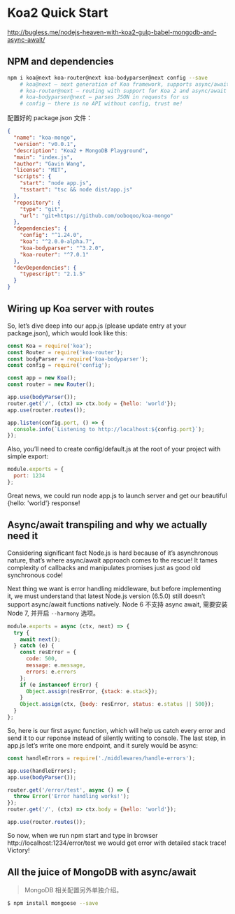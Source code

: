 # Koa2 Quick Start

http://bugless.me/nodejs-heaven-with-koa2-gulp-babel-mongodb-and-async-await/

## NPM and dependencies

```bash
npm i koa@next koa-router@next koa-bodyparser@next config --save
    # koa@next – next generation of Koa framework, supports async/await functions
    # koa-router@next – routing with support for Koa 2 and async/await
    # koa-bodyparser@next – parses JSON in requests for us
    # config – there is no API without config, trust me!
```

配置好的 package.json 文件：

```json
{
  "name": "koa-mongo",
  "version": "v0.0.1",
  "description": "Koa2 + MongoDB Playground",
  "main": "index.js",
  "author": "Gavin Wang",
  "license": "MIT",
  "scripts": {
    "start": "node app.js",
    "tsstart": "tsc && node dist/app.js"
  },
  "repository": {
    "type": "git",
    "url": "git+https://github.com/ooboqoo/koa-mongo"
  },
  "dependencies": {
    "config": "^1.24.0",
    "koa": "^2.0.0-alpha.7",
    "koa-bodyparser": "^3.2.0",
    "koa-router": "^7.0.1"
  },
  "devDependencies": {
    "typescript": "2.1.5"
  }
}
```

## Wiring up Koa server with routes

So, let’s dive deep into our app.js (please update entry at your package.json), which would look like this:

```js
const Koa = require('koa');
const Router = require('koa-router');
const bodyParser = require('koa-bodyparser');
const config = require('config');

const app = new Koa();
const router = new Router();

app.use(bodyParser());
router.get('/', (ctx) => ctx.body = {hello: 'world'});
app.use(router.routes());

app.listen(config.port, () => {
  console.info(`Listening to http://localhost:${config.port}`);
});
```

Also, you’ll need to create config/default.js at the root of your project with simple export:

```js
module.exports = {
  port: 1234
};
```

Great news, we could run node app.js to launch server and get our beautiful {hello: 'world'} response!

## Async/await transpiling and why we actually need it

Considering significant fact Node.js is hard because of it’s asynchronous nature, that’s where async/await approach comes to the rescue! It tames complexity of callbacks and manipulates promises just as good old synchronous code!

Next thing we want is error handling middleware, but before implementing it, we must understand that latest Node.js version (6.5.0) still doesn’t support async/await functions natively. Node 6 不支持 async await, 需要安装 Node 7, 并开启 `--harmony` 选项。

```js
module.exports = async (ctx, next) => {
  try {
    await next();
  } catch (e) {
    const resError = {
      code: 500,
      message: e.message,
      errors: e.errors
    };
    if (e instanceof Error) {
      Object.assign(resError, {stack: e.stack});
    }
    Object.assign(ctx, {body: resError, status: e.status || 500});
  }
};
```

So, here is our first async function, which will help us catch every error and send it to our reponse instead of silently writing to console.
The last step, in app.js let’s write one more endpoint, and it surely would be async:

```js
const handleErrors = require('./middlewares/handle-errors');

app.use(handleErrors);
app.use(bodyParser());

router.get('/error/test', async () => {
  throw Error('Error handling works!');
});
router.get('/', (ctx) => ctx.body = {hello: 'world'});

app.use(router.routes());
```

So now, when we run npm start and type in browser http://localhost:1234/error/test we would get error with detailed stack trace! Victory!


## All the juice of MongoDB with async/await

> MongoDB 相关配置另外单独介绍。

```bash
$ npm install mongoose --save
```

